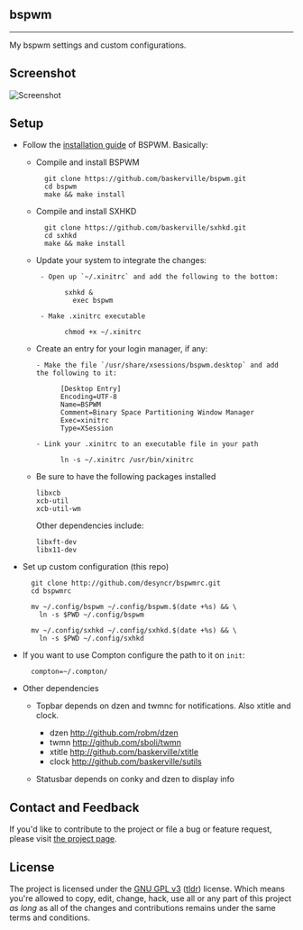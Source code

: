 ## bspwm
---

My bspwm settings and custom configurations.

## Screenshot

![Screenshot](https://github.com/desyncr/bspwmrc/blob/master/screenshot.png?raw=true)

## Setup

* Follow the [installation guide](https://github.com/windelicato/dotfiles/wiki/bspwm-for-dummies) of BSPWM. Basically:

  - Compile and install BSPWM

          git clone https://github.com/baskerville/bspwm.git
          cd bspwm
          make && make install
       

  - Compile and install SXHKD

          git clone https://github.com/baskerville/sxhkd.git
          cd sxhkd
          make && make install
       

   - Update your system to integrate the changes:
   
          - Open up `~/.xinitrc` and add the following to the bottom:

                sxhkd &
                  exec bspwm
                
          - Make .xinitrc executable

                chmod +x ~/.xinitrc

    - Create an entry for your login manager, if any:
    
          - Make the file `/usr/share/xsessions/bspwm.desktop` and add the following to it:

                [Desktop Entry]
                Encoding=UTF-8
                Name=BSPWM
                Comment=Binary Space Partitioning Window Manager
                Exec=xinitrc
                Type=XSession

          - Link your .xinitrc to an executable file in your path
                  
                ln -s ~/.xinitrc /usr/bin/xinitrc

  * Be sure to have the following packages installed

        libxcb
        xcb-util
        xcb-util-wm
          
    Other dependencies include:
    
        libxft-dev
        libx11-dev
       
* Set up custom configuration (this repo)

        git clone http://github.com/desyncr/bspwmrc.git
        cd bspwmrc
        
        mv ~/.config/bspwm ~/.config/bspwm.$(date +%s) && \
          ln -s $PWD ~/.config/bspwm
        
        mv ~/.config/sxhkd ~/.config/sxhkd.$(date +%s) && \
          ln -s $PWD ~/.config/sxhkd
        
* If you want to use Compton configure the path to it on ``init``:

        compton=~/.compton/

* Other dependencies

    * Topbar depends on dzen and twmnc for notifications. Also xtitle and clock.
        - dzen http://github.com/robm/dzen
        - twmn http://github.com/sboli/twmn
        - xtitle http://github.com/baskerville/xtitle
        - clock http://github.com/baskerville/sutils

    * Statusbar depends on conky and dzen to display info

## Contact and Feedback

If you'd like to contribute to the project or file a bug or feature request, please visit [the project page][1].

## License

The project is licensed under the [GNU GPL v3][2] ([tldr][3]) license. Which means you're allowed to copy, edit, change, hack, use all or any part of this project *as long* as all of the changes and contributions remains under the same terms and conditions.

  [1]: https://github.com/desyncr/bspwmrc/
  [2]: http://www.gnu.org/licenses/gpl.html
  [3]: http://www.tldrlegal.com/license/gnu-general-public-license-v3-(gpl-3)
